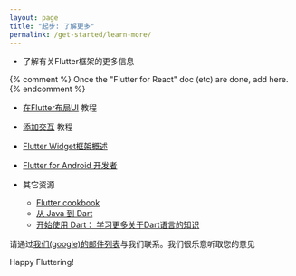 ```yaml
---
layout: page
title: "起步: 了解更多"
permalink: /get-started/learn-more/
---
```

* 了解有关Flutter框架的更多信息

{% comment %}
Once the "Flutter for React" doc (etc) are done, add here.
{% endcomment %}

  * [在Flutter布局UI](/tutorials/layout/) 教程
  * [添加交互](/tutorials/interactive/) 教程
  * [Flutter Widget框架概述](/widgets-intro/)
  * [Flutter for Android 开发者](/flutter-for-android/)
  
  
* 其它资源

  * [Flutter cookbook](/cookbook/)
  * [从 Java 到 Dart](https://codelabs.developers.google.com/codelabs/from-java-to-dart/#0)
  * [开始使用 Dart： 学习更多关于Dart语言的知识](/bootstrap-into-dart/)

请通过[我们(google)的邮件列表][mailinglist]与我们联系。我们很乐意听取您的意见

Happy Fluttering!

[mailinglist]: mailto:flutter-dev@googlegroups.com